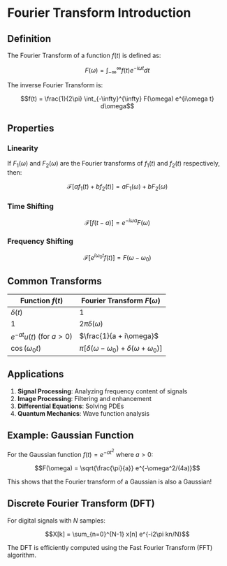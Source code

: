 # Fourier Transform Introduction

## Definition

The Fourier Transform of a function $f(t)$ is defined as:

$$F(\omega) = \int_{-\infty}^{\infty} f(t) e^{-i\omega t} dt$$

The inverse Fourier Transform is:

$$f(t) = \frac{1}{2\pi} \int_{-\infty}^{\infty} F(\omega) e^{i\omega t} d\omega$$

## Properties

### Linearity
If $F_1(\omega)$ and $F_2(\omega)$ are the Fourier transforms of $f_1(t)$ and $f_2(t)$ respectively, then:

$$\mathcal{F}[af_1(t) + bf_2(t)] = aF_1(\omega) + bF_2(\omega)$$

### Time Shifting
$$\mathcal{F}[f(t-a)] = e^{-i\omega a}F(\omega)$$

### Frequency Shifting
$$\mathcal{F}[e^{i\omega_0 t}f(t)] = F(\omega - \omega_0)$$

## Common Transforms

| Function $f(t)$ | Fourier Transform $F(\omega)$ |
|-----------------|-------------------------------|
| $\delta(t)$ | $1$ |
| $1$ | $2\pi\delta(\omega)$ |
| $e^{-at}u(t)$ (for $a > 0$) | $\frac{1}{a + i\omega}$ |
| $\cos(\omega_0 t)$ | $\pi[\delta(\omega - \omega_0) + \delta(\omega + \omega_0)]$ |

## Applications

1. **Signal Processing**: Analyzing frequency content of signals
2. **Image Processing**: Filtering and enhancement
3. **Differential Equations**: Solving PDEs
4. **Quantum Mechanics**: Wave function analysis

## Example: Gaussian Function

For the Gaussian function $f(t) = e^{-at^2}$ where $a > 0$:

$$F(\omega) = \sqrt{\frac{\pi}{a}} e^{-\omega^2/(4a)}$$

This shows that the Fourier transform of a Gaussian is also a Gaussian!

## Discrete Fourier Transform (DFT)

For digital signals with $N$ samples:

$$X[k] = \sum_{n=0}^{N-1} x[n] e^{-i2\pi kn/N}$$

The DFT is efficiently computed using the Fast Fourier Transform (FFT) algorithm.